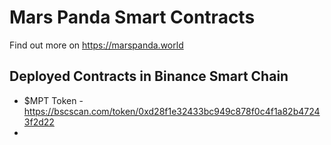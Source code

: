 # Mars Panda Smart Contracts
Find out more on https://marspanda.world

## Deployed Contracts in Binance Smart Chain
- $MPT Token - https://bscscan.com/token/0xd28f1e32433bc949c878f0c4f1a82b47243f2d22
- 
